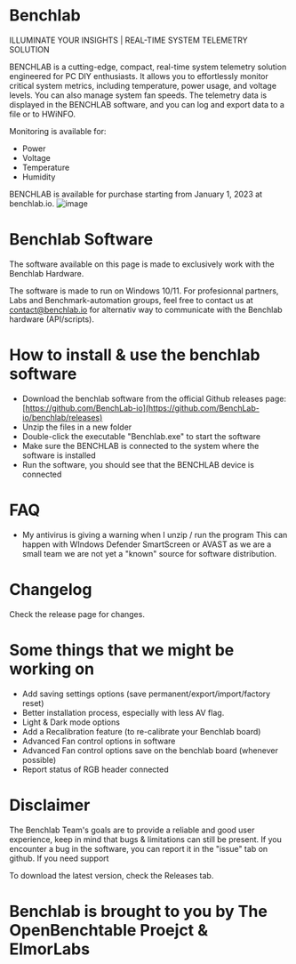 # Benchlab
ILLUMINATE YOUR INSIGHTS | REAL-TIME SYSTEM TELEMETRY SOLUTION

BENCHLAB is a cutting-edge, compact, real-time system telemetry solution engineered for PC DIY enthusiasts.
It allows you to effortlessly monitor critical system metrics, including temperature, power usage, and voltage levels.
You can also manage system fan speeds. The telemetry data is displayed in the BENCHLAB software, and you can log and export data to a file or to HWiNFO.

Monitoring is available for:
- Power
- Voltage
- Temperature
- Humidity

BENCHLAB is available for purchase starting from January 1, 2023 at benchlab.io.
![image](https://github.com/BenchLab-io/benchlab/assets/2151317/6aa9c95a-c936-4c4b-9b91-a81a62c2ebf7)

# Benchlab Software
The software available on this page is made to exclusively work with the Benchlab Hardware.

The software is made to run on Windows 10/11. For profesionnal partners, Labs and Benchmark-automation groups, feel free to contact us at contact@benchlab.io for alternativ way to communicate with the Benchlab hardware (API/scripts).

# How to install & use the benchlab software
- Download the benchlab software from the official Github releases page: [https://github.com/BenchLab-io](https://github.com/BenchLab-io/benchlab/releases)
- Unzip the files in a new folder
- Double-click the executable "Benchlab.exe" to start the software
- Make sure the BENCHLAB is connected to the system where the software is installed
- Run the software, you should see that the BENCHLAB device is connected

# FAQ
- My antivirus is giving a warning when I unzip / run the program
This can happen with WIndows Defender SmartScreen or AVAST as we are a small team we are not yet a "known" source for software distribution.

# Changelog
Check the release page for changes.

# Some things that we might be working on
- Add saving settings options (save permanent/export/import/factory reset)
- Better installation process, especially with less AV flag.
- Light & Dark mode options
- Add a Recalibration feature (to re-calibrate your Benchlab board)
- Advanced Fan control options in software
- Advanced Fan control options save on the benchlab board (whenever possible)
- Report status of RGB header connected

# Disclaimer
The Benchlab Team's goals are to provide a reliable and good user experience, keep in mind that bugs & limitations can still be present.
If you encounter a bug in the software, you can report it in the "issue" tab on github. If you need support 

To download the latest version, check the Releases tab.

# Benchlab is brought to you by The OpenBenchtable Proejct & ElmorLabs


